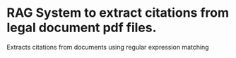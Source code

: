 # RAG System to extract citations from legal document pdf files.
Extracts citations from documents using regular expression matching 
